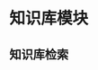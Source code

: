 <!--
 * @Author: Pure <305737824@qq.com>
 * @CreateTime: 2021-12-31 14:23:40
 * @LastEditors: Pure <305737824@qq.com>
 * @LastEditTime: 2021-12-31 14:23:40
 * @Description: 知识库模块
-->
# 知识库模块

## 知识库检索

